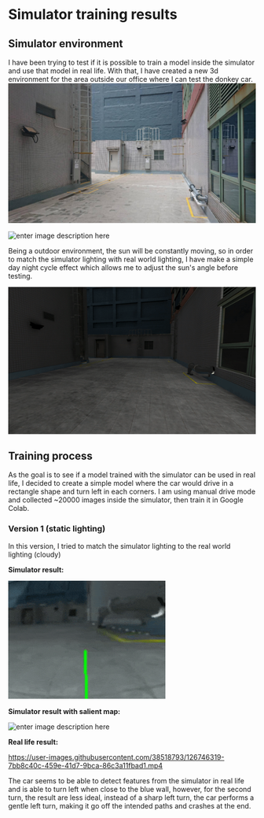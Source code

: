 # Simulator training results

## Simulator environment

I have been trying to test if it is possible to train a model inside the simulator and use that model in real life. With that, I have created a new 3d environment for the area outside our office where I can test the donkey car.
![enter image description here](assets/img_001.jpeg)

![enter image description here](assets/img_002.png)

Being a outdoor environment, the sun will be constantly moving, so in order to match the simulator lighting with real world lighting, I have make a simple day night cycle effect which allows me to adjust the sun's angle before testing.

![enter image description here](assets/vid_001.gif)

## Training process

As the goal is to see if a model trained with the simulator can be used in real life, I decided to create a simple model where the car would drive in a rectangle shape and turn left in each corners. I am using manual drive mode and collected ~20000 images inside the simulator, then train it in Google Colab.

### Version 1 (static lighting)

In this version, I tried to match the simulator lighting to the real world lighting (cloudy)

**Simulator result:**

![enter image description here](assets/vid_002.gif)

**Simulator result with salient map:**

![enter image description here](assets/vid_003.gif)

**Real life result:**

https://user-images.githubusercontent.com/38518793/126746319-7bb8c40c-459e-41d7-9bca-86c3a11fbad1.mp4

The car seems to be able to detect features from the simulator in real life and is able to turn left when close to the blue wall, however, for the second turn, the result are less ideal, instead of a sharp left turn, the car performs a gentle left turn, making it go off the intended paths and crashes at the end.
